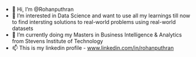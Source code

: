 - 👋 Hi, I’m @Rohanputhran
- 👀 I’m interested in Data Science and want to use all my learnings till now to find intersting solutions to real-world problems using real-world datasets
- 🌱 I’m currently doing my Masters in Business Intelligence & Analytics from Stevens Institute of Technology
- 📫 This is my linkedin profile - www.linkedin.com/in/rohanputhran

<!---
Rohanputhran/Rohanputhran is a ✨ special ✨ repository because its `README.md` (this file) appears on your GitHub profile.
You can click the Preview link to take a look at your changes.
--->
